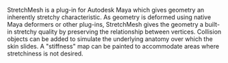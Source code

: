 StretchMesh is a plug-in for Autodesk Maya which gives geometry an inherently stretchy characteristic. As geometry is deformed using native Maya deformers or other plug-ins, StretchMesh gives the geometry a built-in stretchy quality by preserving the relationship between vertices. Collision objects can be added to simulate the underlying anatomy over which the skin slides. A "stiffness" map can be painted to accommodate areas where stretchiness is not desired.